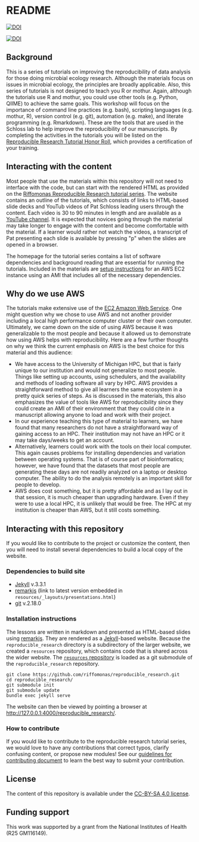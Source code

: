 README
=======

[![DOI](https://jose.theoj.org/papers/10.21105/jose.00013/status.svg)](https://doi.org/10.21105/jose.00013)

[![DOI](https://zenodo.org/badge/DOI/10.5281/zenodo.1404230.svg)](https://doi.org/10.5281/zenodo.1404230)

## Background
This is a series of tutorials on improving the reproducibility of data analysis for those doing microbial ecology research. Although the materials focus on issues in microbial ecology, the principles are broadly applicable. Also, this series of tutorials is not designed to teach you R or mothur. Again, although the tutorials use R and mothur, you could use other tools (e.g. Python, QIIME) to achieve the same goals. This workshop will focus on the importance of command line practices (e.g. bash), scripting languages (e.g. mothur, R), version control (e.g. git), automation (e.g. make), and literate programming (e.g. Rmarkdown). These are the tools that are used in the Schloss lab to help improve the reproducibility of our manuscripts. By completing the activities in the tutorials you will be listed on the [Reproducible Research Tutorial Honor Roll](https://www.riffomonas.org/reproducible_research/honor_roll), which provides a certification of your training.


## Interacting with the content
Most people that use the materials within this repository will not need to interface with the code, but can start with the rendered HTML as provided on the [Riffomonas Reproducible Research tutorial series](http://www.riffomonas.org/reproducible_research/). The website contains an outline of the tutorials, which consists of links to HTML-based slide decks and YouTub videos of Pat Schloss leading users through the content. Each video is 30 to 90 minutes in length and are available as a [YouTube channel](https://www.youtube.com/watch?v=CfO_f6a3XSo&list=PLmNrK_nkqBpL0d2E26TqPkmTAfelYKbQX). It is expected that novices going through the material may take longer to engage with the content and become comfortable with the material. If a learner would rather not watch the videos, a transcript of Pat presenting each slide is available by pressing "p" when the slides are opened in a browser.

The homepage for the tutorial series contains a list of software dependencies and background reading that are essential for running the tutorials. Included in the materials are [setup instructions](http://www.riffomonas.org/reproducible_research/hpc/#1) for an AWS EC2 instance using an AMI that includes all of the necessary dependencies.


## Why do we use AWS
The tutorials make extensive use of the [EC2 Amazon Web Service](https://aws.amazon.com/ec2/?hp=tile&so-exp=below). One might question why we chose to use AWS and not another provider including a local high performance computer cluster or their own computer. Ultimately, we came down on the side of using AWS because it was generalizable to the most people and because it allowed us to demonstrate how using AWS helps with reproducibility. Here are a few further thoughts on why we think the current emphasis on AWS is the best choice for this material and this audience:

* We have access to the University of Michigan HPC, but that is fairly unique to our institution and would not generalize to most people. Things like setting up accounts, using schedulers, and the availability and methods of loading software all vary by HPC. AWS provides a straightforward method to give all learners the same ecosystem in a pretty quick series of steps. As is discussed in the materials, this also emphasizes the value of tools like AWS for reproducibility since they could create an AMI of their environment that they could cite in a manuscript allowing anyone to load and work with their project.
* In our experience teaching this type of material to learners, we have found that many researchers do not have a straightforward way of gaining access to an HPC. Their institution may not have an HPC or it may take days/weeks to get an account.
* Alternatively, learners could work with the tools on their local computer. This again causes problems for installing dependencies and variation between operating systems. That is of course part of bioinformatics; however, we have found that the datasets that most people are generating these days are not readily analyzed on a laptop or desktop computer. The ability to do the analysis remotely is an important skill for people to develop.
* AWS does cost something, but it is pretty affordable and as I lay out in that session, it is much cheaper than upgrading hardware. Even if they were to use a local HPC, it is unlikely that would be free. The HPC at my institution is cheaper than AWS, but it still costs something.



## Interacting with this repository
If you would like to contribute to the project or customize the content, then you will need to install several dependencies to build a local copy of the website.

### Dependencies to build site
* [Jekyll](https://jekyllrb.com) v.3.3.1
* [remarkjs](https://remarkjs.com/downloads/remark-latest.min.js) (link to latest version embedded in `resources/_layouts/presentations.html`)
* [git](https://git-scm.com) v.2.18.0

### Installation instructions
The lessons are written in markdown and presented as HTML-based slides using [remarkjs](https://remarkjs.com/downloads/remark-latest.min.js). They are rendered as a [Jekyll](https://jekyllrb.com)-based website. Because the `reproducible_research` directory is a subdirectory of the larger website, we created a `resources` repository, which contains code that is shared across the wider website. The [`resources` repository]() is loaded as a git submodule of the `reproducible_research` repository.

```
git clone https://github.com/riffomonas/reproducible_research.git
cd reproducible_research/
git submodule init
git submodule update
bundle exec jekyll serve
```

The website can then be viewed by pointing a browser at http://127.0.0.1:4000/reproducible_research/.


### How to contribute
If you would like to contribute to the reproducible research tutorial series, we would love to have any contributions that correct typos, clarify confusing content, or propose new modules! See our [guidelines for contributing document](https://github.com/riffomonas/reproducible_research/blob/gh-pages/CONTRIBUTING.md) to learn the best way to submit your contribution.


## License
The content of this repository is available under the [CC-BY-SA 4.0 license](https://github.com/riffomonas/reproducible_research/blob/gh-pages/LICENSE.md).


## Funding support
This work was supported by a grant from the National Institutes of Health (R25 GM116149).

